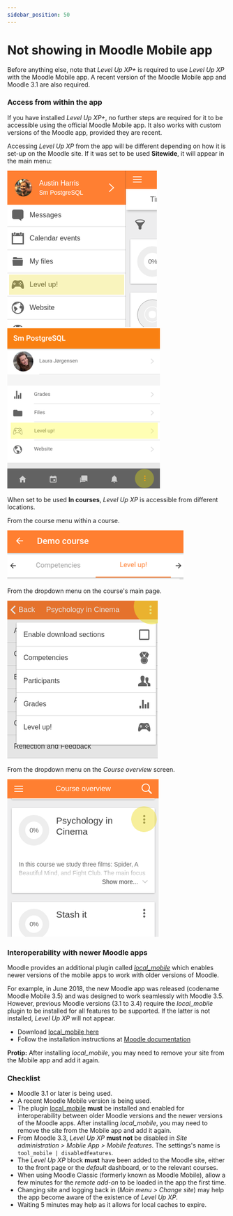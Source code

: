 ```yaml
---
sidebar_position: 50
---
```


# Not showing in Moodle Mobile app

Before anything else, note that _Level Up XP+_ is required to use _Level Up XP_ with the Moodle Mobile app. A recent version of the Moodle Mobile app and Moodle 3.1 are also required.

### Access from within the app

If you have installed _Level Up XP+_, no further steps are required for it to be accessible using the official Moodle Mobile app. It also works with custom versions of the Moodle app, provided they are recent.

Accessing _Level Up XP_ from the app will be different depending on how it is set-up on the Moodle site. If it was set to be used __Sitewide__, it will appear in the main menu:

![Screenshot](mobile-system.png)
![Screenshot](level-up-whole-site.png)

When set to be used __In courses__, _Level Up XP_ is accessible from different locations.

From the course menu within a course.

![Screenshot](mobile-course-menu.png)

From the dropdown menu on the course's main page.

![Screenshot](mobile-course-dropdown.png)

From the dropdown menu on the _Course overview_ screen.

![Screenshot](mobile-course-dropdown-2.png)

### Interoperability with newer Moodle apps

Moodle provides an additional plugin called _[local_mobile](https://moodle.org/plugins/local_mobile)_ which enables newer versions of the mobile apps to work with older versions of Moodle.

For example, in June 2018, the new Moodle app was released (codename Moodle Mobile 3.5) and was designed to work seamlessly with Moodle 3.5. However, previous Moodle versions (3.1 to 3.4) require the _local_mobile_ plugin to be installed for all features to be supported. If the latter is not installed, _Level Up XP_ will not appear.

- Download [local_mobile here](https://moodle.org/plugins/local_mobile)
- Follow the installation instructions at [Moodle documentation](https://docs.moodle.org/en/Moodle_Mobile_additional_features#Installation)

__Protip:__ After installing _local_mobile_, you may need to remove your site from the Mobile app and add it again.

### Checklist

- Moodle 3.1 or later is being used.
- A recent Moodle Mobile version is being used.
- The plugin [local_mobile](https://moodle.org/plugins/local_mobile) __must__ be installed and enabled for interoperability between older Moodle versions and the newer versions of the Moodle apps. After installing _local_mobile_, you may need to remove the site from the Mobile app and add it again.
- From Moodle 3.3, _Level Up XP_ __must not__ be disabled in _Site administration > Mobile App > Mobile features_. The settings's name is `tool_mobile | disabledfeatures`.
- The _Level Up XP_ block __must__ have been added to the Moodle site, either to the front page or the _default_ dashboard, or to the relevant courses.
- When using Moodle Classic (formerly known as Moodle Mobile), allow a few minutes for the _remote add-on_ to be loaded in the app the first time.
- Changing site and logging back in (_Main menu > Change site_) may help the app become aware of the existence of _Level Up XP_.
- Waiting 5 minutes may help as it allows for local caches to expire.